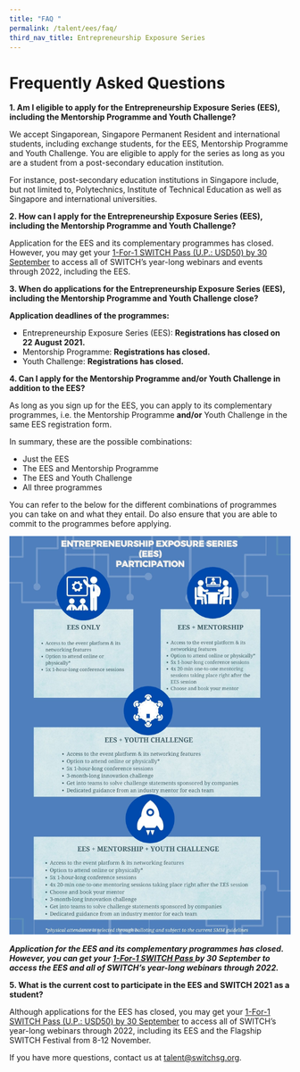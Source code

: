 ```yaml
---
title: "FAQ "
permalink: /talent/ees/faq/
third_nav_title: Entrepreneurship Exposure Series
---
```

# Frequently Asked Questions
**1. Am I eligible to apply for the Entrepreneurship Exposure Series (EES), including the Mentorship Programme and Youth Challenge?**

We accept Singaporean, Singapore Permanent Resident and international students, including exchange students, for the EES, Mentorship Programme and Youth Challenge. You are eligible to apply for the series as long as you are a student from a post-secondary education institution. 

For instance, post-secondary education institutions in Singapore include, but not limited to, Polytechnics, Institute of Technical Education as well as Singapore and international universities. 

**2. How can I apply for the Entrepreneurship Exposure Series (EES), including the Mentorship Programme and Youth Challenge?**

Application for the EES and its complementary programmes has closed. However, you may get your [1-For-1 SWITCH Pass (U.P.: USD50) by 30 September](https://events.hubilo.com/switchsg/register) to access all of SWITCH’s year-long webinars and events through 2022, including the EES.

**3. When do applications for the Entrepreneurship Exposure Series (EES), including the Mentorship Programme and Youth Challenge close?**

**Application deadlines of the programmes:**
* Entrepreneurship Exposure Series (EES): **Registrations has closed on 22 August 2021.**
* Mentorship Programme: **Registrations has closed.**
* Youth Challenge: **Registrations has closed.**

**4. Can I apply for the Mentorship Programme and/or Youth Challenge in addition to the EES?**

As long as you sign up for the EES, you can apply to its complementary programmes, i.e. the Mentorship Programme **and/or** Youth Challenge in the same EES registration form.

In summary, these are the possible combinations:
* Just the EES
* The EES and Mentorship Programme
* The EES and Youth Challenge
* All three programmes

You can refer to the below for the different combinations of programmes you can take on and what they entail. Do also ensure that you are able to commit to the programmes before applying. 

![Alt text for image on Isomer site](/images/ees_participation.jpeg)

***Application for the EES and its complementary programmes has closed. However, you can get your [1-For-1 SWITCH Pass ](https://events.hubilo.com/switchsg/register)by 30 September to access the EES and all of SWITCH’s year-long webinars through 2022.***

**5. What is the current cost to participate in the EES and SWITCH 2021 as a student?**

Although applications for the EES has closed, you may get your [1-For-1 SWITCH Pass (U.P.: USD50) by 30 September](https://events.hubilo.com/switchsg/register) to access all of SWITCH’s year-long webinars through 2022, including its EES and the Flagship SWITCH Festival from 8-12 November.


If you have more questions, contact us at talent@switchsg.org.